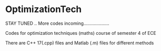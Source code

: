# OptimizationTech

STAY TUNED .. More codes incoming....................


Codes for optimization techniques (maths) course of semester 4 of ECE


There are C++ 17(.cpp) files and Matlab (.m) files for different methods
